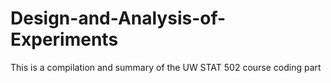 # Design-and-Analysis-of-Experiments
This is a compilation and summary of the UW STAT 502 course coding part
